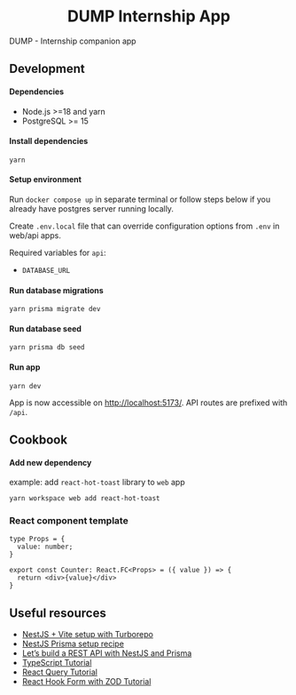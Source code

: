 <h1 align="center">DUMP Internship App</h1>

DUMP - Internship companion app

## Development

#### Dependencies

- Node.js >=18 and yarn
- PostgreSQL >= 15

#### Install dependencies

```
yarn
```

#### Setup environment

Run `docker compose up` in separate terminal or follow steps below if you already have postgres server running locally.

Create `.env.local` file that can override configuration options from `.env` in web/api apps.

Required variables for `api`:
- `DATABASE_URL`

#### Run database migrations

```
yarn prisma migrate dev
```

#### Run database seed

```
yarn prisma db seed
```

#### Run app

```
yarn dev
```

App is now accessible on <http://localhost:5173/>. API routes are prefixed with `/api`.

## Cookbook

#### Add new dependency

example: add `react-hot-toast` library to `web` app

```
yarn workspace web add react-hot-toast
```

### React component template

```tsx
type Props = {
  value: number;
}

export const Counter: React.FC<Props> = ({ value }) => {
  return <div>{value}</div>
}
```


## Useful resources

- [NestJS + Vite setup with Turborepo](https://youtu.be/nY0R7pslbCI)
- [NestJS Prisma setup recipe](https://docs.nestjs.com/recipes/prisma)
- [Let’s build a REST API with NestJS and Prisma](https://youtu.be/LMjj1_EK4y8)
- [TypeScript Tutorial](https://www.youtube.com/playlist?list=PL4cUxeGkcC9gUgr39Q_yD6v-bSyMwKPUI)
- [React Query Tutorial](https://www.youtube.com/watch?v=8K1N3fE-cDs)
- [React Hook Form with ZOD Tutorial](https://www.youtube.com/watch?v=dldjCPa9ZW4)
